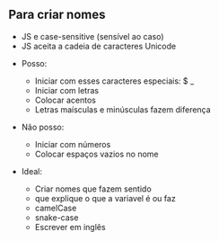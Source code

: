## Para criar nomes

* JS e case-sensitive (sensível ao caso)
* JS aceita a cadeia de caracteres Unicode

- Posso:
    * Iniciar com esses caracteres especiais: $ _
    * Iniciar com letras
    * Colocar acentos
    * Letras maísculas e minúsculas fazem diferença

- Não posso:
    * Iniciar com números
    * Colocar espaços vazios no nome

- Ideal:
    * Criar nomes que fazem sentido
    * que explique o que a variavel é ou faz
    * camelCase
    * snake-case
    * Escrever em inglês